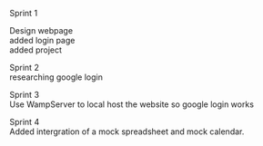 Sprint 1

Design webpage<br>
added login page<br>
added project<br>

Sprint 2<br>
researching google login <br>

Sprint 3<br>
Use WampServer to local host the website so google login works <br>

Sprint 4<br>
Added intergration of a mock spreadsheet and mock calendar.  
